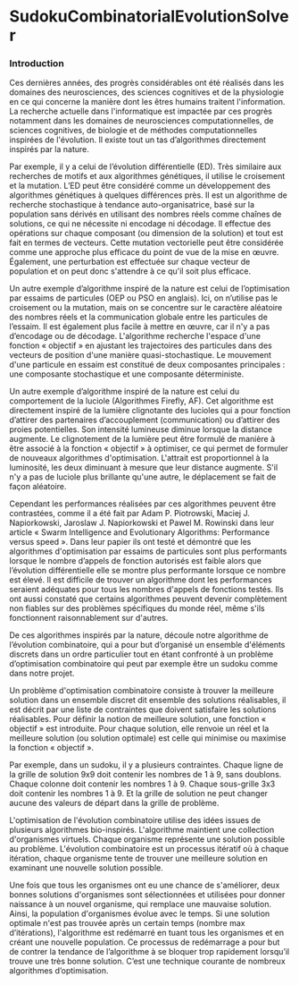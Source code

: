 # SudokuCombinatorialEvolutionSolver

### Introduction

Ces dernières années, des progrès considérables ont été réalisés dans les domaines des neurosciences, des sciences cognitives et de la physiologie en ce qui concerne la manière dont les êtres humains traitent l'information. La recherche actuelle dans l'informatique est impactée par ces progrès notamment dans les domaines de neurosciences computationnelles, de sciences cognitives, de biologie et de méthodes computationnelles inspirées de l'évolution. Il existe tout un tas d’algorithmes directement inspirés par la nature. 

Par exemple, il y a celui de l’évolution différentielle (ED). Très similaire aux recherches de motifs et aux algorithmes génétiques, il utilise le croisement et la mutation. L’ED peut être considéré comme un développement des algorithmes génétiques à quelques différences près. Il est un algorithme de recherche stochastique à tendance auto-organisatrice, basé sur la population sans dérivés en utilisant des nombres réels comme chaînes de solutions, ce qui ne nécessite ni encodage ni décodage. Il effectue des opérations sur chaque composant (ou dimension de la solution) et tout est fait en termes de vecteurs. Cette mutation vectorielle peut être considérée comme une approche plus efficace du point de vue de la mise en œuvre. Également, une perturbation est effectuée sur chaque vecteur de population et on peut donc s'attendre à ce qu'il soit plus efficace. 

Un autre exemple d’algorithme inspiré de la nature est celui de l’optimisation par essaims de particules (OEP ou PSO en anglais). Ici, on n’utilise pas le croisement ou la mutation, mais on se concentre sur le caractère aléatoire des nombres réels et la communication globale entre les particules de l’essaim. Il est également plus facile à mettre en œuvre, car il n'y a pas d’encodage ou de décodage. L'algorithme recherche l'espace d'une fonction « objectif » en ajustant les trajectoires des particules dans des vecteurs de position d'une manière quasi-stochastique. Le mouvement d'une particule en essaim est constitué de deux composantes principales : une composante stochastique et une composante déterministe. 

Un autre exemple d’algorithme inspiré de la nature est celui du comportement de la luciole (Algorithmes Firefly, AF). Cet algorithme est directement inspiré de la lumière clignotante des lucioles qui a pour fonction d’attirer des partenaires d’accouplement (communication) ou d’attirer des proies potentielles. Son intensité lumineuse diminue lorsque la distance augmente. Le clignotement de la lumière peut être formulé de manière à être associé à la fonction « objectif » à optimiser, ce qui permet de formuler de nouveaux algorithmes d'optimisation. L'attrait est proportionnel à la luminosité, les deux diminuant à mesure que leur distance augmente. S'il n'y a pas de luciole plus brillante qu'une autre, le déplacement se fait de façon aléatoire.

Cependant les performances réalisées par ces algorithmes peuvent être contrastées, comme il a été fait par Adam P. Piotrowski, Maciej J. Napiorkowski, Jaroslaw J. Napiorkowski et Pawel M. Rowinski dans leur article « Swarm Intelligence and Evolutionary Algorithms: Performance versus speed ». Dans leur papier ils ont testé et démontré que les algorithmes d'optimisation par essaims de particules sont plus performants lorsque le nombre d’appels de fonction autorisés est faible alors que l’évolution différentielle elle se montre plus performante lorsque ce nombre est élevé. Il est difficile de trouver un algorithme dont les performances seraient adéquates pour tous les nombres d'appels de fonctions testés. Ils ont aussi constaté que certains algorithmes peuvent devenir complètement non fiables sur des problèmes spécifiques du monde réel, même s'ils fonctionnent raisonnablement sur d'autres.

De ces algorithmes inspirés par la nature, découle notre algorithme de l’évolution combinatoire, qui a pour but d’organisé un ensemble d'éléments discrets dans un ordre particulier tout en étant confronté à un problème d’optimisation combinatoire qui peut par exemple être un sudoku comme dans notre projet.

Un problème d'optimisation combinatoire consiste à trouver la meilleure solution dans un ensemble discret dit ensemble des solutions réalisables, il est décrit par une liste de contraintes que doivent satisfaire les solutions réalisables. Pour définir la notion de meilleure solution, une fonction « objectif » est introduite. Pour chaque solution, elle renvoie un réel et la meilleure solution (ou solution optimale) est celle qui minimise ou maximise la fonction « objectif ».

Par exemple, dans un sudoku, il y a plusieurs contraintes. Chaque ligne de la grille de solution 9x9 doit contenir les nombres de 1 à 9, sans doublons. Chaque colonne doit contenir les nombres 1 à 9. Chaque sous-grille 3x3 doit contenir les nombres 1 à 9. Et la grille de solution ne peut changer aucune des valeurs de départ dans la grille de problème.

L'optimisation de l'évolution combinatoire utilise des idées issues de plusieurs algorithmes bio-inspirés. L'algorithme maintient une collection d'organismes virtuels. Chaque organisme représente une solution possible au problème. L'évolution combinatoire est un processus itératif où à chaque itération, chaque organisme tente de trouver une meilleure solution en examinant une nouvelle solution possible.

Une fois que tous les organismes ont eu une chance de s'améliorer, deux bonnes solutions d'organismes sont sélectionnées et utilisées pour donner naissance à un nouvel organisme, qui remplace une mauvaise solution. Ainsi, la population d'organismes évolue avec le temps. Si une solution optimale n'est pas trouvée après un certain temps (nombre max d’itérations), l'algorithme est redémarré en tuant tous les organismes et en créant une nouvelle population. Ce processus de redémarrage a pour but de contrer la tendance de l’algorithme à se bloquer trop rapidement lorsqu’il trouve une très bonne solution. C’est une technique courante de nombreux algorithmes d’optimisation.
